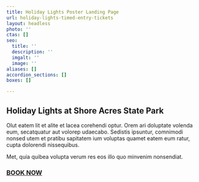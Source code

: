 ```yaml
---
title: Holiday Lights Poster Landing Page
url: holiday-lights-timed-entry-tickets
layout: headless
photo: ''
ctas: []
seo:
  title: ''
  description: ''
  imgalt: ''
  image: ''
aliases: []
accordion_sections: []
boxes: []

---
```

## Holiday Lights at Shore Acres State Park

Olut eatem lit et alite et lacea corehendi optur. Orem ari doluptate volenda eum, secatquatur aut volorep udaecabo. Sedistis ipsuntur, comnimodi nonsed utem et pratibu sapitatem ium voluptas quamet eatem eum ratur, cupta dolorendi nissequibus.

Met, quia quibea volupta verum res eos illo quo minvenim nonsendiat.

### [**BOOK NOW**](https://oregonstateparks.reserveamerica.com/tourParkDetail.do?contractCode=OR&parkId=402381)